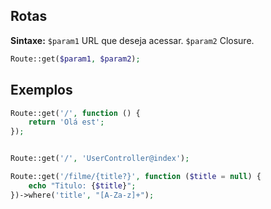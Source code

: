 ## Rotas
**Sintaxe:**
`$param1` URL que deseja acessar.
`$param2` Closure.
```php
Route::get($param1, $param2);
```
## Exemplos
```php
Route::get('/', function () {
	return 'Olá est';
});
```

```php

```

```php
Route::get('/', 'UserController@index');

Route::get('/filme/{title?}', function ($title = null) {
	echo "Titulo: {$title}";
})->where('title', "[A-Za-z]+");
```

<!--stackedit_data:
eyJoaXN0b3J5IjpbODIwMDg4NjY0XX0=
-->